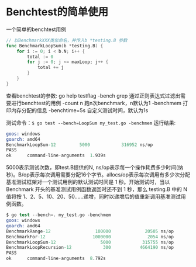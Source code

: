 # Benchtest的简单使用

一个简单的benchtest用例

```go
// 以BenchmarkXXX类似命名，并传入b *testing.B 参数
func BenchmarkLoopSum(b *testing.B) {
    for i := 0; i < b.N; i++ {
        total := 0
        for j := 0; j <= maxLoop; j++ {
            total += j
        }
    }
}
```

查看benchtest的参数: go help testflag
-bench grep
通过正则表达式过滤出需要进行benchtest的用例
-count n
跑n次benchmark，n默认为1
-benchmem
打印内存分配的信息
-benchtime=5s
自定义测试时间，默认为1s

测试命令：`$ go test --bench=LoopSum my_test.go -benchmem`
运行结果:

```s
goos: windows
goarch: amd64
BenchmarkLoopSum-12         5000            316952 ns/op               0 B/op          0 allocs/op
PASS
ok      command-line-arguments  1.939s
```

5000表示测试次数，即test.B提供的N, ns/op表示每一个操作耗费多少时间(纳秒)。B/op表示每次调用需要分配16个字节。allocs/op表示每次调用有多少次分配
基准测试框架对一个测试用例的默认测试时间是 1 秒。开始测试时，当以 Benchmark 开头的基准测试用例函数返回时还不到 1 秒，那么 testing.B 中的 N 值将按 1、2、5、10、20、50……递增，同时以递增后的值重新调用基准测试用例函数。

```s
$ go test --bench=. my_test.go -benchmem
goos: windows
goarch: amd64
BenchmarkRange-12                 100000             20505 ns/op               8 B/op          0 allocs/op
BenchmarkFor-12                  1000000              2054 ns/op               0 B/op          0 allocs/op
BenchmarkLoopSum-12                 5000            315755 ns/op               0 B/op          0 allocs/op
BenchmarkLoopRecursion-12            300           4664190 ns/op               0 B/op          0 allocs/op
PASS
ok      command-line-arguments  8.792s
```
